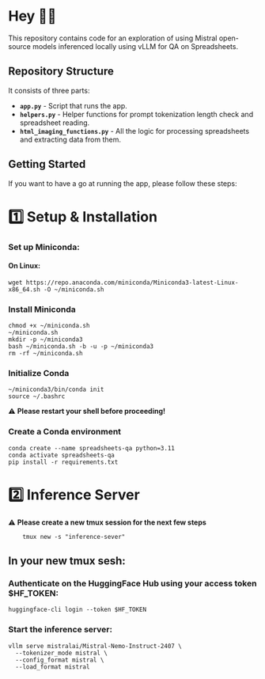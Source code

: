 # Hey 👋🏻

This repository contains code for an exploration of using Mistral open-source models inferenced locally using vLLM for QA on Spreadsheets.

## Repository Structure

It consists of three parts:

- **`app.py`** - Script that runs the app.
- **`helpers.py`** - Helper functions for prompt tokenization length check and spreadsheet reading.
- **`html_imaging_functions.py`** - All the logic for processing spreadsheets and extracting data from them.

## Getting Started

If you want to have a go at running the app, please follow these steps:

# 1️⃣ Setup & Installation

### Set up Miniconda:

#### On Linux:

```shell
wget https://repo.anaconda.com/miniconda/Miniconda3-latest-Linux-x86_64.sh -O ~/miniconda.sh
```

### Install Miniconda

```shell
chmod +x ~/miniconda.sh
~/miniconda.sh
mkdir -p ~/miniconda3
bash ~/miniconda.sh -b -u -p ~/miniconda3
rm -rf ~/miniconda.sh
```

### Initialize Conda

```shell
~/miniconda3/bin/conda init
source ~/.bashrc
```

⚠️ **Please restart your shell before proceeding!**

### Create a Conda environment

```shell
conda create --name spreadsheets-qa python=3.11
conda activate spreadsheets-qa
pip install -r requirements.txt
```
# 2️⃣ Inference Server 

⚠️ **Please create a new tmux session for the next few steps**
```shell
    tmux new -s "inference-sever"
```
## In your new tmux sesh:

### Authenticate on the HuggingFace Hub using your access token $HF_TOKEN:

```shell
huggingface-cli login --token $HF_TOKEN
```

### Start the inference server:

```shell
vllm serve mistralai/Mistral-Nemo-Instruct-2407 \
  --tokenizer_mode mistral \
  --config_format mistral \
  --load_format mistral
```